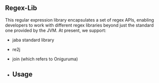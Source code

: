 ## Regex-Lib

This regular expression library encapsulates a set of regex APIs, enabling developers to work with different regex libraries beyond just the standard one provided by the JVM.
At present, we support:

- jaba standard library
- re2j
- join (which refers to Oniguruma)

- ## Usage